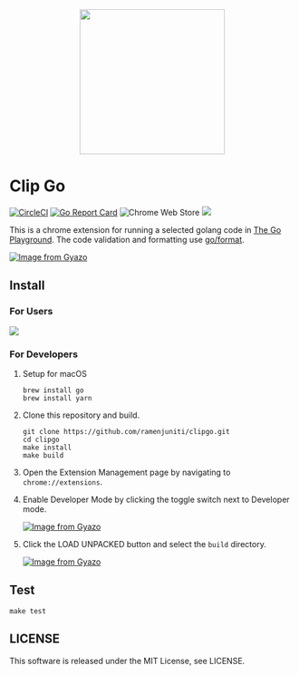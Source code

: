 <div align="center"><img src="https://i.gyazo.com/eedc49e827385ac25527264bac38d8c4.png" width=256></div>

# Clip Go

[![CircleCI](https://circleci.com/gh/ramenjuniti/clipgo.svg?style=svg)](https://circleci.com/gh/ramenjuniti/clipgo)
[![Go Report Card](https://goreportcard.com/badge/github.com/ramenjuniti/clipgo)](https://goreportcard.com/report/github.com/ramenjuniti/clipgo)
![Chrome Web Store](https://img.shields.io/chrome-web-store/v/khkfegmjjbijinlbmffohmiofhpnjlja.svg)
![](https://img.shields.io/chrome-web-store/users/khkfegmjjbijinlbmffohmiofhpnjlja.svg)

This is a chrome extension for running a selected golang code in [The Go Playground](https://play.golang.org/).
The code validation and formatting use [go/format](https://golang.org/pkg/go/format/).

[![Image from Gyazo](https://i.gyazo.com/b5a55cee8b61acb4388ed0aa767a55d4.gif)](https://gyazo.com/b5a55cee8b61acb4388ed0aa767a55d4)

## Install

### For Users

[![](https://developer.chrome.com/webstore/images/ChromeWebStore_BadgeWBorder_v2_340x96.png)](https://chrome.google.com/webstore/detail/clip-go/khkfegmjjbijinlbmffohmiofhpnjlja)

### For Developers

1. Setup for macOS

   ```
   brew install go
   brew install yarn
   ```

2. Clone this repository and build.

   ```
   git clone https://github.com/ramenjuniti/clipgo.git
   cd clipgo
   make install
   make build
   ```

3. Open the Extension Management page by navigating to `chrome://extensions`.

4. Enable Developer Mode by clicking the toggle switch next to Developer mode.

   [![Image from Gyazo](https://i.gyazo.com/80b67452913a6147aa89cd05c6c78f4a.png)](https://gyazo.com/80b67452913a6147aa89cd05c6c78f4a)

5. Click the LOAD UNPACKED button and select the `build` directory.

   [![Image from Gyazo](https://i.gyazo.com/837cf2b32fbe485cb1b360aa31e052c3.png)](https://gyazo.com/837cf2b32fbe485cb1b360aa31e052c3)

## Test

```
make test
```

## LICENSE

This software is released under the MIT License, see LICENSE.
